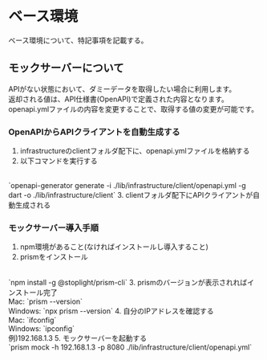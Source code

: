 # ベース環境
ベース環境について、特記事項を記載する。

## モックサーバーについて
APIがない状態において、ダミーデータを取得したい場合に利用します。
<br>
返却される値は、API仕様書(OpenAPI)で定義された内容となります。
<br>
openapi.ymlファイルの内容を変更することで、取得する値の変更が可能です。

### OpenAPIからAPIクライアントを自動生成する
1. infrastructureのclientフォルダ配下に、openapi.ymlファイルを格納する
2. 以下コマンドを実行する
<br>
`openapi-generator generate -i ./lib/infrastructure/client/openapi.yml -g dart -o ./lib/infrastructure/client`
3. clientフォルダ配下にAPIクライアントが自動生成される

### モックサーバー導入手順
1. npm環境があること(なければインストールし導入すること)
2. prismをインストール
<br>
`npm install -g @stoplight/prism-cli`
3. prismのバージョンが表示されればインストール完了
<br>
Mac: `prism --version`
<br>
Windows: `npx prism --version`
4. 自分のIPアドレスを確認する
<br>
Mac: `ifconfig`
<br>
Windows: `ipconfig`
<br>
例)192.168.1.3
5. モックサーバーを起動する
<br>
`prism mock -h 192.168.1.3 -p 8080 ./lib/infrastructure/client/openapi.yml`